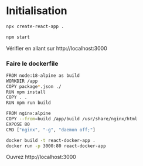 # Initialisation 
```bash
npx create-react-app .
```

```bash
npm start
```

Vérifier en allant sur  http://localhost:3000

### Faire le dockerfile

```bash
FROM node:18-alpine as build
WORKDIR /app
COPY package*.json ./
RUN npm install
COPY . .
RUN npm run build

FROM nginx:alpine
COPY --from=build /app/build /usr/share/nginx/html
EXPOSE 80
CMD ["nginx", "-g", "daemon off;"]
```

```bash
docker build -t react-docker-app .
docker run -p 3000:80 react-docker-app
```

Ouvrez http://localhost:3000